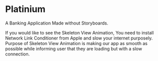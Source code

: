 # Platinium
A Banking Application Made without Storyboards. 

If you would like to see the Skeleton View Animation, You need to install Network Link Conditioner from Apple and slow your internet purposely. 
Purpose of Skeleton View Animation is making our app as smooth as possible while informing user that they are loading but with a slow connection.
